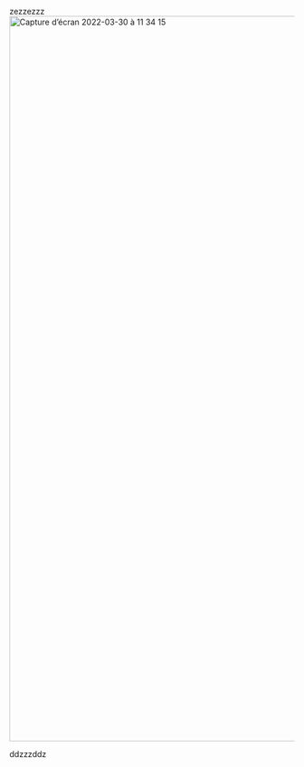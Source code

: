 zezzezzz
<img width="1280" alt="Capture d’écran 2022-03-30 à 11 34 15" src="https://user-images.githubusercontent.com/93912353/160800658-111e065a-464f-4431-8d84-bc4c24e219b4.png">

ddzzzddz
